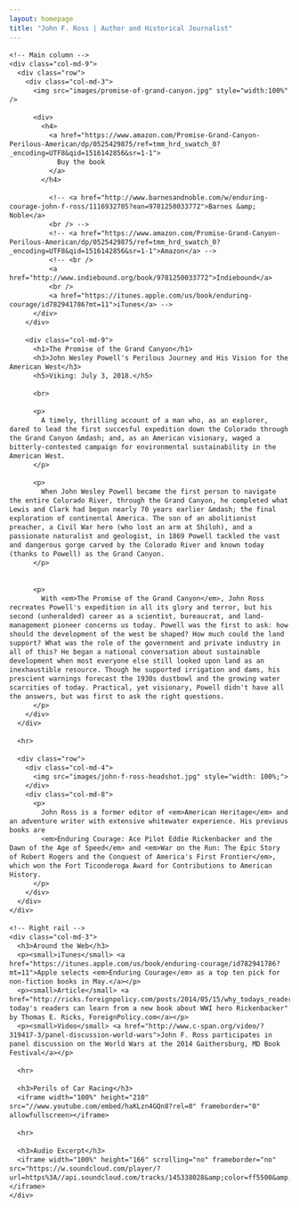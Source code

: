 ```yaml
---
layout: homepage
title: "John F. Ross | Author and Historical Journalist"
---
```


<div class="container">
  <div class="row">

    <!-- Main column -->
    <div class="col-md-9">
      <div class="row">
        <div class="col-md-3">
          <img src="images/promise-of-grand-canyon.jpg" style="width:100%" />

          <div>
            <h4>
              <a href="https://www.amazon.com/Promise-Grand-Canyon-Perilous-American/dp/0525429875/ref=tmm_hrd_swatch_0?_encoding=UTF8&qid=1516142856&sr=1-1">
                Buy the book
              </a>
            </h4>

              <!-- <a href="http://www.barnesandnoble.com/w/enduring-courage-john-f-ross/1116932705?ean=9781250033772">Barnes &amp; Noble</a>
              <br /> -->
              <!-- <a href="https://www.amazon.com/Promise-Grand-Canyon-Perilous-American/dp/0525429875/ref=tmm_hrd_swatch_0?_encoding=UTF8&qid=1516142856&sr=1-1">Amazon</a> -->
              <!-- <br />
              <a href="http://www.indiebound.org/book/9781250033772">Indiebound</a>
              <br />
              <a href="https://itunes.apple.com/us/book/enduring-courage/id782941786?mt=11">iTunes</a> -->
          </div>
        </div>

        <div class="col-md-9">
          <h1>The Promise of the Grand Canyon</h1>
          <h3>John Wesley Powell's Perilous Journey and His Vision for the American West</h3>
          <h5>Viking: July 3, 2018.</h5>

          <br>

          <p>
            A timely, thrilling account of a man who, as an explorer, dared to lead the first succesful expedition down the Colorado through the Grand Canyon &mdash; and, as an American visionary, waged a bitterly-contested campaign for environmental sustainability in the American West.
          </p>

          <p>
            When John Wesley Powell became the first person to navigate the entire Colorado River, through the Grand Canyon, he completed what Lewis and Clark had begun nearly 70 years earlier &mdash; the final exploration of continental America. The son of an abolitionist preacher, a Civil War hero (who lost an arm at Shiloh), and a passionate naturalist and geologist, in 1869 Powell tackled the vast and dangerous gorge carved by the Colorado River and known today (thanks to Powell) as the Grand Canyon.
          </p>


          <p>
            With <em>The Promise of the Grand Canyon</em>, John Ross recreates Powell's expedition in all its glory and terror, but his second (unheralded) career as a scientist, bureaucrat, and land-management pioneer concerns us today. Powell was the first to ask: how should the development of the west be shaped? How much could the land support? What was the role of the government and private industry in all of this? He began a national conversation about sustainable development when most everyone else still looked upon land as an inexhaustible resource. Though he supported irrigation and dams, his prescient warnings forecast the 1930s dustbowl and the growing water scarcities of today. Practical, yet visionary, Powell didn't have all the answers, but was first to ask the right questions.
          </p>
        </div>
      </div>

      <hr>

      <div class="row">
        <div class="col-md-4">
          <img src="images/john-f-ross-headshot.jpg" style="width: 100%;">
        </div>
        <div class="col-md-8">
          <p>
            John Ross is a former editor of <em>American Heritage</em> and an adventure writer with extensive whitewater experience. His previous books are 
            <em>Enduring Courage: Ace Pilot Eddie Rickenbacker and the Dawn of the Age of Speed</em> and <em>War on the Run: The Epic Story of Robert Rogers and the Conquest of America's First Frontier</em>, which won the Fort Ticonderoga Award for Contributions to American History.
          </p>
        </div>
      </div>
    </div>

    <!-- Right rail -->
    <div class="col-md-3">
      <h3>Around the Web</h3>
      <p><small>iTunes</small> <a href="https://itunes.apple.com/us/book/enduring-courage/id782941786?mt=11">Apple selects <em>Enduring Courage</em> as a top ten pick for non-fiction books in May.</a></p>
      <p><small>Article</small> <a href="http://ricks.foreignpolicy.com/posts/2014/05/15/why_todays_readers_can_learn_from_a_new_book_about_wwi_hero_rickenbacker">"Why today's readers can learn from a new book about WWI hero Rickenbacker" by Thomas E. Ricks, ForeignPolicy.com</a></p>
      <p><small>Video</small> <a href="http://www.c-span.org/video/?319417-3/panel-discussion-world-wars">John F. Ross participates in panel discussion on the World Wars at the 2014 Gaithersburg, MD Book Festival</a></p>

      <hr>

      <h3>Perils of Car Racing</h3>
      <iframe width="100%" height="210" src="//www.youtube.com/embed/haKLzn4GQn8?rel=0" frameborder="0" allowfullscreen></iframe>

      <hr>

      <h3>Audio Excerpt</h3>
      <iframe width="100%" height="166" scrolling="no" frameborder="no" src="https://w.soundcloud.com/player/?url=https%3A//api.soundcloud.com/tracks/145338028&amp;color=ff5500&amp;auto_play=false&amp;hide_related=false&amp;show_artwork=true"></iframe>
    </div>
  </div>
</div>
